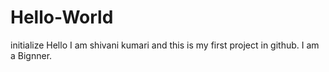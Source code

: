 # Hello-World
initialize
Hello I am shivani kumari and this is my first project in github.
I am a Bignner.
